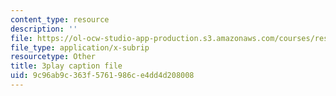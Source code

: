 ```yaml
---
content_type: resource
description: ''
file: https://ol-ocw-studio-app-production.s3.amazonaws.com/courses/res-6-012-introduction-to-probability-spring-2018/9c96ab9c363f5761986ce4dd4d208008_hDfZF64wic.vtt
file_type: application/x-subrip
resourcetype: Other
title: 3play caption file
uid: 9c96ab9c-363f-5761-986c-e4dd4d208008
---
```

